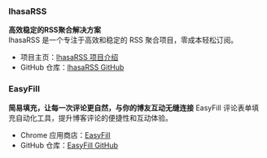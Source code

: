 ### lhasaRSS

**高效稳定的RSS聚合解决方案**  
lhasaRSS 是一个专注于高效和稳定的 RSS 聚合项目，零成本轻松订阅。
- 项目主页：[lhasaRSS 项目介绍](https://lhasa.icu/ReconstructThelhasaRSSProject.html)  
- GitHub 仓库：[lhasaRSS GitHub](https://github.com/achuanya/lhasaRSS)

### EasyFill

**简易填充，让每一次评论更自然，与你的博友互动无缝连接**
EasyFill 评论表单填充自动化工具，提升博客评论的便捷性和互动体验。
- Chrome 应用商店：[EasyFill]()
- GitHub 仓库：[EasyFill GitHub](https://github.com/achuanya/EasyFill)